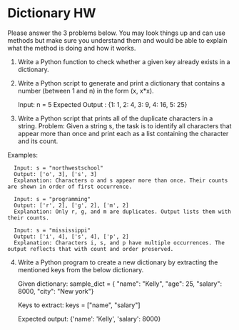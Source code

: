 # Dictionary HW

Please answer the 3 problems below. You may look things up and can use methods but make sure you understand them and would be able to explain what the method is doing and how it works. 


1. Write a Python function to check whether a given key already exists in a dictionary.

2. Write a Python script to generate and print a dictionary that contains a number (between 1 and n) in the form (x, x*x).

      Input: n = 5
      Expected Output : {1: 1, 2: 4, 3: 9, 4: 16, 5: 25}

3. Write a Python script that prints all of the duplicate characters in a string.
  Problem: Given a string s, the task is to identify all characters that appear more than once and print each as a list containing the character and its count.

  Examples:
  
      Input: s = "northwestschool"
      Output: ['o', 3], ['s', 3]
      Explanation: Characters o and s appear more than once. Their counts are shown in order of first occurrence.
  
      Input: s = "programming"
      Output: ['r', 2], ['g', 2], ['m', 2]
      Explanation: Only r, g, and m are duplicates. Output lists them with their counts.
  
      Input: s = "mississippi"
      Output: ['i', 4], ['s', 4], ['p', 2]
      Explanation: Characters i, s, and p have multiple occurrences. The output reflects that with count and order preserved.


4. Write a Python program to create a new dictionary by extracting the mentioned keys from the below dictionary.

      Given dictionary:
        sample_dict = {
            "name": "Kelly",
            "age": 25,
            "salary": 8000,
            "city": "New york"}
      
      Keys to extract:
        keys = ["name", "salary"]
      
      Expected output:
      {'name': 'Kelly', 'salary': 8000}

